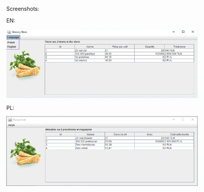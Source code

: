 Screenshots:

EN:

![English resources](screenshots/1.jpg?raw=true "English resources")

PL:

![Polish resources](screenshots/2.png?raw=true "Polish resources")
